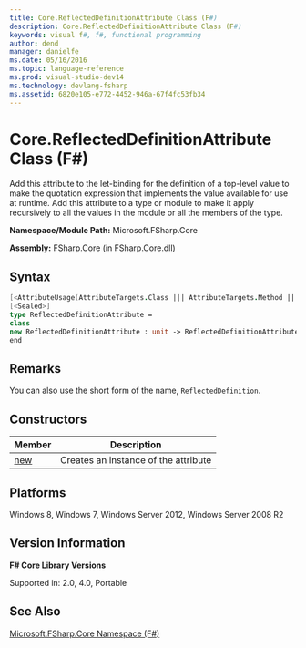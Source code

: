 ```yaml
---
title: Core.ReflectedDefinitionAttribute Class (F#)
description: Core.ReflectedDefinitionAttribute Class (F#)
keywords: visual f#, f#, functional programming
author: dend
manager: danielfe
ms.date: 05/16/2016
ms.topic: language-reference
ms.prod: visual-studio-dev14
ms.technology: devlang-fsharp
ms.assetid: 6820e105-e772-4452-946a-67f4fc53fb34 
---
```


# Core.ReflectedDefinitionAttribute Class (F#)

Add this attribute to the let-binding for the definition of a top-level value to make the quotation expression that implements the value available for use at runtime. Add this attribute to a type or module to make it apply recursively to all the values in the module or all the members of the type.

**Namespace/Module Path:** Microsoft.FSharp.Core

**Assembly:** FSharp.Core (in FSharp.Core.dll)


## Syntax

```fsharp
[<AttributeUsage(AttributeTargets.Class ||| AttributeTargets.Method ||| AttributeTargets.Property ||| AttributeTargets.Constructor, AllowMultiple = false)>]
[<Sealed>]
type ReflectedDefinitionAttribute =
class
new ReflectedDefinitionAttribute : unit -> ReflectedDefinitionAttribute
end
```

## Remarks
You can also use the short form of the name, `ReflectedDefinition`.


## Constructors

|Member|Description|
|------|-----------|
|[new](https://msdn.microsoft.com/library/36354705-c302-4452-91f0-1d39c3b49114)|Creates an instance of the attribute|

## Platforms
Windows 8, Windows 7, Windows Server 2012, Windows Server 2008 R2

## Version Information
**F# Core Library Versions**

Supported in: 2.0, 4.0, Portable

## See Also
[Microsoft.FSharp.Core Namespace &#40;F&#35;&#41;](Microsoft.FSharp.Core-Namespace-%5BFSharp%5D.md)